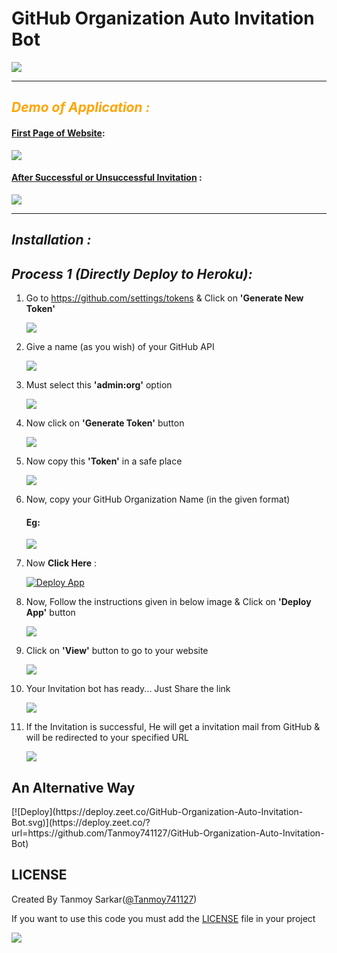 # GitHub Organization Auto Invitation Bot
<a href='https://opensource.org/licenses/BSD-2-Clause'><img src='https://img.shields.io/badge/License-BSD%202--Clause-orange.svg'></a>
<hr>
<h2 style='color:orange;'><b><i>Demo of Application :</i></b></h2>
<div>
<h4><u>First Page of Website</u>:</h2>
<img src='https://raw.githubusercontent.com/Tanmoy741127/repo-additional-files/master/GitHub-Organization-Auto-Invitation-Bot/Slide1.JPG' style='align:center'>
<h4><u>After  Successful or Unsuccessful Invitation</u> :</h4>
<img src='https://raw.githubusercontent.com/Tanmoy741127/repo-additional-files/master/GitHub-Organization-Auto-Invitation-Bot/Slide2.JPG' style='align:center'>
</div>
<hr>
<h2><b><i>Installation :</i></b></h2>
<h2><b><i>Process 1 (Directly Deploy to Heroku):</i></b></h2>
<ol>
<li>
<p>Go to <a href='https://github.com/settings/tokens'>https://github.com/settings/tokens</a> & Click on <b>'Generate New Token'</b></p>
<img src='https://raw.githubusercontent.com/Tanmoy741127/repo-additional-files/master/GitHub-Organization-Auto-Invitation-Bot/Slide3.JPG' style='align:center'>
</li>
<li>
<p>Give a name (as you wish) of your GitHub API</p>
<img src='https://raw.githubusercontent.com/Tanmoy741127/repo-additional-files/master/GitHub-Organization-Auto-Invitation-Bot/Slide4.JPG' style='align:center'>
</li>
<li>
<p>Must select this <b>'admin:org'</b> option </p>
<img src='https://raw.githubusercontent.com/Tanmoy741127/repo-additional-files/master/GitHub-Organization-Auto-Invitation-Bot/Slide5.JPG' style='align:center'>
</li>
<li>
<p>Now click on <b>'Generate Token'</b> button</p>
<img src='https://raw.githubusercontent.com/Tanmoy741127/repo-additional-files/master/GitHub-Organization-Auto-Invitation-Bot/Slide6.JPG' style='align:center'>
</li>
<li>
<p>Now copy this <b>'Token'</b> in a safe place</p>
<img src='https://raw.githubusercontent.com/Tanmoy741127/repo-additional-files/master/GitHub-Organization-Auto-Invitation-Bot/Slide7.JPG' >
</li>
<li>
<p>Now, copy your GitHub Organization Name (in the given format)</p>
<h4>Eg:</h4>
<img src='https://raw.githubusercontent.com/Tanmoy741127/repo-additional-files/master/GitHub-Organization-Auto-Invitation-Bot/Slide8.JPG' style='align:center'>
</li>
<li>
<p>Now <b>Click Here</b> :</p><a href="https://www.heroku.com/deploy?template=https://github.com/Tanmoy741127/GitHub-Organization-Auto-Invitation-Bot/tree/master">  <img src="https://www.herokucdn.com/deploy/button.svg" alt="Deploy App">
</a>
</li>

<li><p>Now, Follow the instructions given in below image & Click on <b>'Deploy App'</b> button</p>
<img src='https://raw.githubusercontent.com/Tanmoy741127/repo-additional-files/master/GitHub-Organization-Auto-Invitation-Bot/Slide9.JPG' style='align:center'>
</li>
<li>
<p>Click on <b>'View'</b> button to go to your website</p>
<img src='https://raw.githubusercontent.com/Tanmoy741127/repo-additional-files/master/GitHub-Organization-Auto-Invitation-Bot/Slide10.JPG' style='align:center'>
</li>
<li>
<p>Your Invitation bot has ready... Just Share the link </p>
<img src='https://raw.githubusercontent.com/Tanmoy741127/repo-additional-files/master/GitHub-Organization-Auto-Invitation-Bot/Slide11.JPG' style='align:center'>
</li>
<li>
<p>If the Invitation is successful, He will get a invitation mail from GitHub & will be redirected to your specified URL</p>
<img src='https://raw.githubusercontent.com/Tanmoy741127/repo-additional-files/master/GitHub-Organization-Auto-Invitation-Bot/Slide12.JPG' style='align:center'>
</li>
</ol>
<h2>An Alternative Way</h2>
[![Deploy](https://deploy.zeet.co/GitHub-Organization-Auto-Invitation-Bot.svg)](https://deploy.zeet.co/?url=https://github.com/Tanmoy741127/GitHub-Organization-Auto-Invitation-Bot)
<h2>LICENSE</h2>
<p>Created By Tanmoy Sarkar(<a href='https://github.com/Tanmoy741127/'>@Tanmoy741127</a>)</p>
<p>If you want to use this code you must add the <a href='https://github.com/Tanmoy741127/GitHub-Organization-Auto-Invitation-Bot/blob/master/LICENSE'>LICENSE</a> file in your project</p>
<a href='https://opensource.org/licenses/BSD-2-Clause'><img src='https://img.shields.io/badge/License-BSD%202--Clause-orange.svg'></a>
